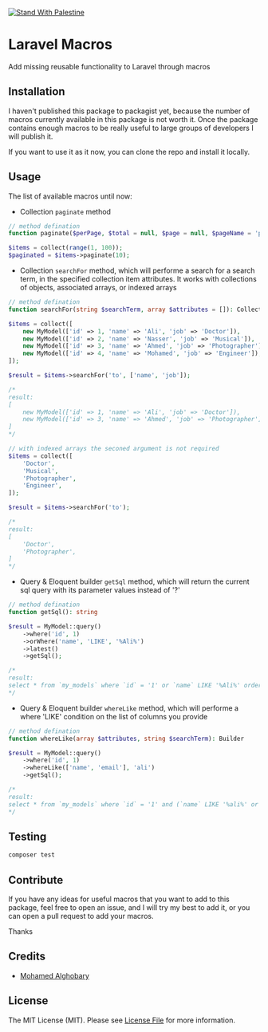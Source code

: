 [![Stand With Palestine](https://raw.githubusercontent.com/TheBSD/StandWithPalestine/main/banner-no-action.svg)](https://TheBSD.github.io/StandWithPalestine/)

# Laravel Macros

Add missing reusable functionality to Laravel through macros

## Installation

I haven't published this package to packagist yet, because the number of macros currently available in this package is not worth it.
Once the package contains enough macros to be really useful to large groups of developers I will publish it.

If you want to use it as it now, you can clone the repo and install it locally.

## Usage

The list of available macros until now:

-   Collection `paginate` method

```php
// method defination
function paginate($perPage, $total = null, $page = null, $pageName = 'page'): LengthAwarePaginator
```

```php
$items = collect(range(1, 100));
$paginated = $items->paginate(10);
```

-   Collection `searchFor` method, which will performe a search for a search term, in the specified collection item attributes. It works with collections of objects, associated arrays, or indexed arrays

```php
// method defination
function searchFor(string $searchTerm, array $attributes = []): Collection
```

```php
$items = collect([
    new MyModel(['id' => 1, 'name' => 'Ali', 'job' => 'Doctor']),
    new MyModel(['id' => 2, 'name' => 'Nasser', 'job' => 'Musical']),
    new MyModel(['id' => 3, 'name' => 'Ahmed', 'job' => 'Photographer']),
    new MyModel(['id' => 4, 'name' => 'Mohamed', 'job' => 'Engineer']),
]);

$result = $items->searchFor('to', ['name', 'job']);

/*
result:
[
    new MyModel(['id' => 1, 'name' => 'Ali', 'job' => 'Doctor']),
    new MyModel(['id' => 3, 'name' => 'Ahmed', 'job' => 'Photographer']),
]
*/

// with indexed arrays the seconed argument is not required
$items = collect([
    'Doctor',
    'Musical',
    'Photographer',
    'Engineer',
]);

$result = $items->searchFor('to');

/*
result:
[
    'Doctor',
    'Photographer',
]
*/
```

-   Query & Eloquent builder `getSql` method, which will return the current sql query with its parameter values instead of '?'

```php
// method defination
function getSql(): string
```

```php
$result = MyModel::query()
    ->where('id', 1)
    ->orWhere('name', 'LIKE', '%Ali%')
    ->latest()
    ->getSql();

/*
result:
select * from `my_models` where `id` = '1' or `name` LIKE '%Ali%' order by `created_at` desc
*/
```

-   Query & Eloquent builder `whereLike` method, which will performe a where 'LIKE' condition on the list of columns you provide

```php
// method defination
function whereLike(array $attributes, string $searchTerm): Builder
```

```php
$result = MyModel::query()
    ->where('id', 1)
    ->whereLike(['name', 'email'], 'ali')
    ->getSql();

/*
result:
select * from `my_models` where `id` = '1' and (`name` LIKE '%ali%' or `email` LIKE '%ali%')
*/
```

## Testing

```bash
composer test
```

## Contribute
If you have any ideas for useful macros that you want to add to this package, feel free to open an issue, and I will try my best to add it, or you can open a pull request to add your macros.

Thanks


## Credits

-   [Mohamed Alghobary](https://github.com/m-alghobary)

## License

The MIT License (MIT). Please see [License File](LICENSE.md) for more information.

